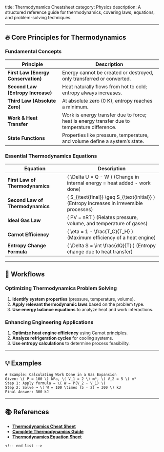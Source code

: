 title: Thermodynamics Cheatsheet
category: Physics
description: A structured reference guide for thermodynamics, covering laws, equations, and problem-solving techniques.

---

## 🔥 **Core Principles for Thermodynamics**

### **Fundamental Concepts**

| Principle                                 | Description                                                                                  |
| ----------------------------------------- | -------------------------------------------------------------------------------------------- |
| **First Law (Energy Conservation)** | Energy cannot be created or destroyed, only transferred or converted.                        |
| **Second Law (Entropy Increase)**   | Heat naturally flows from hot to cold; entropy always increases.                             |
| **Third Law (Absolute Zero)**       | At absolute zero (0 K), entropy reaches a minimum.                                           |
| **Work & Heat Transfer**            | Work is energy transfer due to force; heat is energy transfer due to temperature difference. |
| **State Functions**                 | Properties like pressure, temperature, and volume define a system’s state.                  |

### **Essential Thermodynamics Equations**

| Equation                               | Description                                                                                  |
| -------------------------------------- | -------------------------------------------------------------------------------------------- |
| **First Law of Thermodynamics**  | \( \Delta U = Q - W \) (Change in internal energy = heat added - work done)                  |
| **Second Law of Thermodynamics** | \( S_{\text{final}} \geq S_{\text{initial}} \) (Entropy increases in irreversible processes) |
| **Ideal Gas Law**                | \( PV = nRT \) (Relates pressure, volume, and temperature of gases)                          |
| **Carnot Efficiency**            | \( \eta = 1 - \frac{T_C}{T_H} \) (Maximum efficiency of a heat engine)                       |
| **Entropy Change Formula**       | \( \Delta S = \int \frac{dQ}{T} \) (Entropy change due to heat transfer)                     |

---

## 🔄 **Workflows**

### **Optimizing Thermodynamics Problem Solving**

1. **Identify system properties** (pressure, temperature, volume).
2. **Apply relevant thermodynamic laws** based on the problem type.
3. **Use energy balance equations** to analyze heat and work interactions.

### **Enhancing Engineering Applications**

1. **Optimize heat engine efficiency** using Carnot principles.
2. **Analyze refrigeration cycles** for cooling systems.
3. **Use entropy calculations** to determine process feasibility.

---

## 💡 **Examples**

```plaintext
# Example: Calculating Work Done in a Gas Expansion
Given: \( P = 100 \) kPa, \( V_1 = 2 \) m³, \( V_2 = 5 \) m³  
Step 1: Apply formula → \( W = P(V_2 - V_1) \)  
Step 2: Solve → \( W = 100 \times (5 - 2) = 300 \) kJ  
Final Answer: 300 kJ  
```

---

## 📚 **References**

- **[Thermodynamics Cheat Sheet](https://12000.org/my_notes/cheat_sheets/thermodynamics_equations/index.pdf)**
- **[Complete Thermodynamics Guide](https://www.docsity.com/en/docs/complete-thermodynamics-cheat-sheet/5937769/)**
- **[Thermodynamics Equation Sheet](https://engineeringnotes.net/cheat-sheets/thermo/)**

```
<!-- end list -->
```